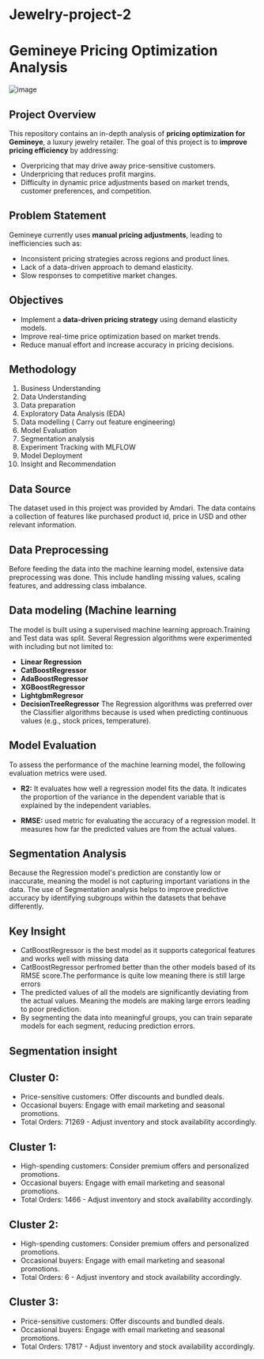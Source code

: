 # Jewelry-project-2
# Gemineye Pricing Optimization Analysis
![image](https://github.com/user-attachments/assets/bf3a5711-0619-4138-a7e1-c7957630c182)


##  Project Overview
This repository contains an in-depth analysis of **pricing optimization for Gemineye**, a luxury jewelry retailer. The goal of this project is to **improve pricing efficiency** by addressing:
- Overpricing that may drive away price-sensitive customers.
- Underpricing that reduces profit margins.
- Difficulty in dynamic price adjustments based on market trends, customer preferences, and competition.

##  Problem Statement
Gemineye currently uses **manual pricing adjustments**, leading to inefficiencies such as:
- Inconsistent pricing strategies across regions and product lines.
- Lack of a data-driven approach to demand elasticity.
- Slow responses to competitive market changes.

##  Objectives
- Implement a **data-driven pricing strategy** using demand elasticity models.
- Improve real-time price optimization based on market trends.
- Reduce manual effort and increase accuracy in pricing decisions.

##  Methodology
1. Business Understanding  
2. Data Understanding  
3. Data preparation
4. Exploratory Data Analysis (EDA)
5. Data modelling ( Carry out feature engineering)
6. Model Evaluation 
7. Segmentation analysis
8. Experiment Tracking with MLFLOW
9. Model Deployment
10. Insight and Recommendation

## Data Source
The dataset used in this project was provided by Amdari. The data contains a collection of features like purchased product id, price in USD and other relevant information.

## Data Preprocessing
Before feeding the data into the machine learning model, extensive data preprocessing was done. This include handling missing values, scaling features, and addressing class imbalance.

## Data modeling (Machine learning
The model is built using a supervised machine learning approach.Training and Test data was split. Several Regression algorithms were experimented with including but not limited to:
- **Linear Regression**
- **CatBoostRegressor**
- **AdaBoostRegressor**
- **XGBoostRegressor**
- **LightgbmRegresor**
- **DecisionTreeRegressor**
The Regression algorithms was preferred over the Classifier algorithms because is used when predicting continuous values (e.g., stock prices, temperature).

## Model Evaluation
To assess the performance of the machine learning model, the following evaluation metrics were used.
- **R2:** It evaluates how well a regression model fits the data. It indicates the proportion of the variance in the dependent variable that is explained by the independent variables.

- **RMSE:** used metric for evaluating the accuracy of a regression model. It measures how far the predicted values are from the actual values.

## Segmentation Analysis
Because the Regression model's prediction are constantly low or inaccurate, meaning the model is not capturing important variations in the data. The use of Segmentation analysis helps to improve predictive accuracy by identifying subgroups within the datasets that behave differently.

## Key Insight
- CatBoostRegressor is the best model as it supports categorical features and works well with missing data
- CatBoostRegressor perfromed better than the other models based of its RMSE score.The performance is quite low meaning there is still large errors
- The predicted values of all the models are significantly deviating from the actual values. Meaning the models are making large errors leading to poor prediction.
- By segmenting the data into meaningful groups, you can train separate models for each segment, reducing prediction errors.

## Segmentation insight
## Cluster 0:
- Price-sensitive customers: Offer discounts and bundled deals.
- Occasional buyers: Engage with email marketing and seasonal promotions.
- Total Orders: 71269 - Adjust inventory and stock availability accordingly.
  
## Cluster 1:
- High-spending customers: Consider premium offers and personalized promotions.
- Occasional buyers: Engage with email marketing and seasonal promotions.
- Total Orders: 1466 - Adjust inventory and stock availability accordingly.

## Cluster 2:
- High-spending customers: Consider premium offers and personalized promotions.
- Occasional buyers: Engage with email marketing and seasonal promotions.
- Total Orders: 6 - Adjust inventory and stock availability accordingly.

## Cluster 3:
- Price-sensitive customers: Offer discounts and bundled deals.
- Occasional buyers: Engage with email marketing and seasonal promotions.
- Total Orders: 17817 - Adjust inventory and stock availability accordingly.




